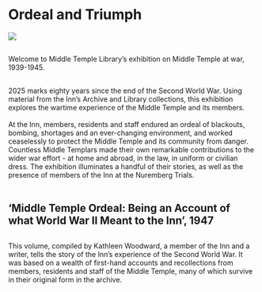 # Ordeal and Triumph
<a href="https://juncture-digital.org"><img src="https://juncture-digital.org/images/ve-button.png"></a>

<param ve-config 
       title="Ordeal and Triumph"
       author="Middle Temple Library"
       banner="https://github.com/user-attachments/assets/9de956be-64d0-472f-8dc2-47b284dfc511.JPG"
       layout="vertical">

##
Welcome to Middle Temple Library’s exhibition on Middle Temple at war, 1939-1945.

##
2025 marks eighty years since the end of the Second World War. Using material from the Inn’s Archive and Library collections, this exhibition explores the wartime experience of the Middle Temple and its members. 
<br><br>
At the Inn, members, residents and staff endured an ordeal of blackouts, bombing, shortages and an ever-changing environment, and worked ceaselessly to protect the Middle Temple and its community from danger. Countless Middle Templars made their own remarkable contributions to the wider war effort - at home and abroad, in the law, in uniform or civilian dress. The exhibition illuminates a handful of their stories, as well as the presence of members of the Inn at the Nuremberg Trials. 
<br><br>

## ‘Middle Temple Ordeal: Being an Account of what World War II Meant to the Inn’, 1947

##
This volume, compiled by Kathleen Woodward, a member of the Inn and a writer, tells the story of the Inn’s experience of the Second World War. It was based on a wealth of first-hand accounts and recollections from members, residents and staff of the Middle Temple, many of which survive in their original form in the archive. 
<param ve-image 
       label="‘Middle Temple Ordeal: Being an Account of what World War II Meant to the Inn’, 1947" 
       description="text" 
       url="https://user-images.githubusercontent.com/52deffb4-6d5a-4348-84d4-3edfbb50ee6f.jpg"
